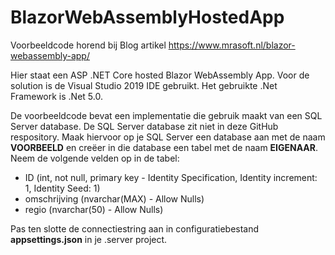 # BlazorWebAssemblyHostedApp
Voorbeeldcode horend bij Blog artikel https://www.mrasoft.nl/blazor-webassembly-app/

Hier staat een ASP .NET Core hosted Blazor WebAssembly App. Voor de solution is de Visual Studio 2019 IDE gebruikt. Het gebruikte .Net Framework is .Net 5.0.

De voorbeeldcode bevat een implementatie die gebruik maakt van een SQL Server database. De SQL Server database zit niet in deze GitHub respository. Maak hiervoor op je SQL Server een database aan met de naam **VOORBEELD** en creëer in die database een tabel met de naam **EIGENAAR**. Neem de volgende velden op in de tabel:
- ID (int, not null, primary key - Identity Specification, Identity increment: 1, Identity Seed: 1)
- omschrijving (nvarchar(MAX) - Allow Nulls)
- regio (nvarchar(50) - Allow Nulls)

Pas ten slotte de connectiestring aan in configuratiebestand **appsettings.json** in je .server project.
